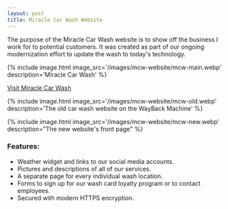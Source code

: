 ```yaml
---
layout: post
title: Miracle Car Wash Website
---
```


The purpose of the Miracle Car Wash website is to show off the business I work for to potential customers. It was created as part of our ongoing modernization effort to update the wash to today's technology.

{% include image.html image_src='/images/mcw-website/mcw-main.webp' description='Miracle Car Wash' %}

[Visit Miracle Car Wash](https://miraclecarwashonline.com)

{% include image.html image_src='/images/mcw-website/mcw-old.webp' description='The old car wash website on the WayBack Machine' %}

{% include image.html image_src='/images/mcw-website/mcw-new.webp' description="The new website's front page" %}

### Features:
- Weather widget and links to our social media accounts.
- Pictures and descriptions of all of our services.
- A separate page for every individual wash location.
- Forms to sign up for our wash card loyalty program or to contact employees.
- Secured with modern HTTPS encryption.
